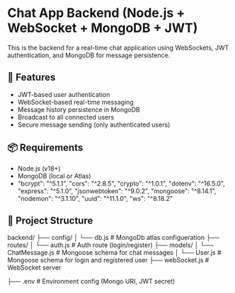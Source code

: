 # Chat App Backend (Node.js + WebSocket + MongoDB + JWT)

This is the backend for a real-time chat application using WebSockets, JWT authentication, and MongoDB for message persistence.

## 🚀 Features

- JWT-based user authentication
- WebSocket-based real-time messaging
- Message history persistence in MongoDB
- Broadcast to all connected users
- Secure message sending (only authenticated users)

## 📦 Requirements

- Node.js (v18+)
- MongoDB (local or Atlas)
-  "bcrypt": "^5.1.1",
    "cors": "^2.8.5",
    "crypto": "^1.0.1",
    "dotenv": "^16.5.0",
    "express": "^5.1.0",
    "jsonwebtoken": "^9.0.2",
    "mongoose": "^8.14.1",
    "nodemon": "^3.1.10",
    "uuid": "^11.1.0",
    "ws": "^8.18.2"

## 📁 Project Structure

backend/
├── config/
│ └── db.js # MongoDb atlas configueration
├── routes/
│ └── auth.js # Auth route (login/register)
├── models/
│ └── ChatMessage.js # Mongoose schema for chat messages
│ └── User.js # Mongoose schema for login and registered user
├── webSocket.js # WebSocket server

├── .env # Environment config (Mongo URI, JWT secret)
